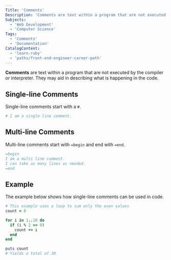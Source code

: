 ```yaml
---
Title: 'Comments'
Description: 'Comments are text within a program that are not executed by the compiler or interpreter. They may aid in describing what is happening in the code.'
Subjects:
  - 'Web Development'
  - 'Computer Science'
Tags:
  - 'Comments'
  - 'Documentation'
CatalogContent:
  - 'learn-ruby'
  - 'paths/front-end-engineer-career-path'
---
```


**Comments** are text within a program that are not executed by the compiler or interpreter. They may aid in describing what is happening in the code.

## Single-line Comments

Single-line comments start with a `#`.

```rb
# I am a single line comment.
```

## Multi-line Comments

Multi-line comments start with `=begin` and end with `=end`.

```rb
=begin
I am a multi line comment.
I can take as many lines as needed.
=end
```

## Example

The example below shows how single-line comments can be used in code.

```rb
# This example uses a loop to sum only the even values
count = 0

for i in 1..10 do
  if (i % 2 == 0)
    count += i
  end
end

puts count
# Yields a total of 30
```
